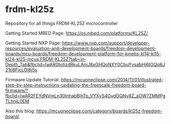 # frdm-kl25z
Repository for all things FRDM-KL25Z microcontroller 

Getting Started MBED Page:
https://os.mbed.com/platforms/KL25Z/

Getting Started NXP Page:
https://www.nxp.com/support/developer-resources/evaluation-and-development-boards/freedom-development-boards/mcu-boards/freedom-development-platform-for-kinetis-kl14-kl15-kl24-kl25-mcus:FRDM-KL25Z?tab=In-Depth_Tab&fbclid=IwAR0totizdRkuLAnjJ8xGHQoNXY0CbuYvsabHj6tGQq6J21tl8FjcLOl8j5s

Firmware Update Tutorial:
https://mcuoneclipse.com/2014/11/01/illustrated-step-by-step-instructions-updating-the-freescale-freedom-board-firmware/?fbclid=IwAR2FEYdNVmLn30InhabBjhTp_VYXvS4GvdOQNy8Z_aOW7ZMMPgTLhnjL0EM

Also this blog:
https://mcuoneclipse.com/category/boards/kl25z-freedom-board/
